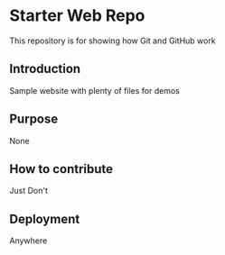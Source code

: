 # Starter Web Repo

This repository is for showing how Git and GitHub work

## Introduction

Sample website with plenty of files for demos

## Purpose
None

## How to contribute
Just Don't

## Deployment
Anywhere
